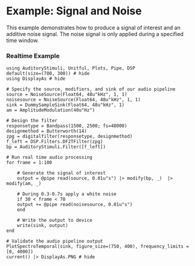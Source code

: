 # Example: Signal and Noise

This example demonstrates how to produce a signal of interest
and an additive noise signal. The noise signal is only applied
during a specified time window.


### Realtime Example


```@example realtime
using AuditoryStimuli, Unitful, Plots, Pipe, DSP
default(size=(700, 300)) # hide
using DisplayAs # hide

# Specify the source, modifiers, and sink of our audio pipeline
source = NoiseSource(Float64, 48u"kHz", 1, 1)
noisesource = NoiseSource(Float64, 48u"kHz", 1, 1)
sink = DummySampleSink(Float64, 48u"kHz", 1)
am = AmplitudeModulation(40u"Hz")

# Design the filter
responsetype = Bandpass(1500, 2500; fs=48000)
designmethod = Butterworth(14)
zpg = digitalfilter(responsetype, designmethod)
f_left = DSP.Filters.DF2TFilter(zpg)
bp = AuditoryStimuli.Filter([f_left])

# Run real time audio processing
for frame = 1:100
    
    # Generate the signal of interest
    output = @pipe read(source, 0.01u"s") |> modify(bp, _)  |> modify(am, _) 

    # During 0.3-0.7s apply a white noise
    if 30 < frame < 70
	output += @pipe read(noisesource, 0.01u"s") 
    end

    # Write the output to device
    write(sink, output)
end

# Validate the audio pipeline output
PlotSpectroTemporal(sink, figure_size=(750, 400), frequency_limits = [0, 4000])
current() |> DisplayAs.PNG # hide
```

